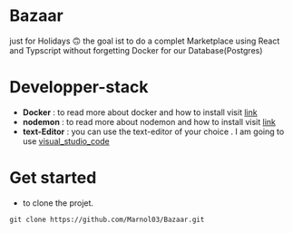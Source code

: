 # Bazaar
just for Holidays 🙃 the goal ist to do a complet Marketplace using React and Typscript  without forgetting Docker for our Database(Postgres)
# Developper-stack
  - __Docker__ : to read more about docker and how to install visit [link](https://www.docker.com/get-started/)
  - __nodemon__ : to read more about nodemon and how to install visit [link](https://nodejs.org/en)
  - __text-Editor__ : you can use the text-editor of your choice . I am going to use [visual_studio_code](https://code.visualstudio.com)
# Get started
  - to clone the projet.
```shell
git clone https://github.com/Marnol03/Bazaar.git
```

